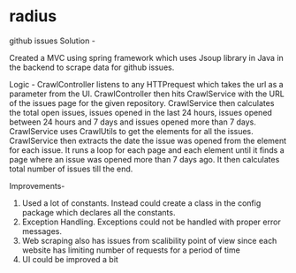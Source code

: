 # radius
github issues 
Solution - 

Created a MVC using spring framework which uses Jsoup library in Java in the backend to scrape data for github issues. 

Logic - 
CrawlController listens to any HTTPrequest which takes the url as a parameter from the UI.
CrawlController then hits CrawlService with the URL of the issues page for the given repository.
CrawlService then calculates the total open issues, issues opened in the last 24 hours, issues opened between 24 hours and 7 days and issues opened more than 7 days.
CrawlService uses CrawlUtils to get the elements for all the issues. CrawlService then extracts the date the issue was opened from the element for each issue. 
It runs a loop for each page and each element until it finds a page where an issue was opened more than 7 days ago.
It then calculates total number of issues till the end.

Improvements-
1) Used a lot of constants. Instead could create a class in the config package which declares all the constants.
2) Exception Handling. Exceptions could not be handled with proper error messages.
3) Web scraping also has issues from scalibility point of view since each website has limiting number of requests for a period of time
4) UI could be improved a bit 
